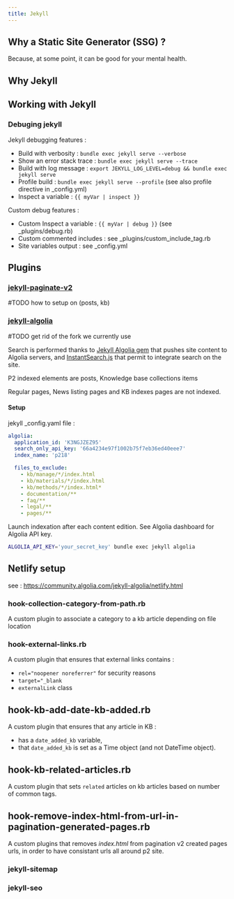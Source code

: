 ```yaml
---
title: Jekyll
---
```


## Why a Static Site Generator (SSG) ?

Because, at some point, it can be good for your mental health.

## Why Jekyll

## Working with Jekyll

### Debuging jekyll

Jekyll debugging features :

 - Build with verbosity : `bundle exec jekyll serve --verbose`
 - Show an error stack trace : `bundle exec jekyll serve --trace`
 - Build with log message : `export JEKYLL_LOG_LEVEL=debug && bundle exec jekyll serve`
 - Profile build : `bundle exec jekyll serve --profile` (see also profile directive in _config.yml)
 - Inspect a variable : `{{ myVar | inspect }}`

Custom debug features :

 - Custom Inspect a variable : `{{ myVar | debug }}` (see _plugins/debug.rb)
 - Custom commented includes : see _plugins/custom_include_tag.rb
 - Site variables output : see _config.yml


## Plugins

### [jekyll-paginate-v2](https://github.com/sverrirs/jekyll-paginate-v2)

#TODO how to setup on (posts, kb)

### [jekyll-algolia](https://github.com/algolia/jekyll-algolia)

#TODO get rid of the fork we currently use

Search is performed thanks to [Jekyll Algolia gem](https://community.algolia.com/jekyll-algolia/getting-started.html) that pushes site content to Algolia servers, and [InstantSearch.js](https://community.algolia.com/instantsearch.js/v2/getting-started.html) that permit to integrate search on the site.

P2 indexed elements are posts, Knowledge base collections items

Regular pages, News listing pages and KB indexes pages are not indexed.

#### Setup

jekyll _config.yaml file :

``` yaml
algolia:
  application_id: 'K3NGJZEZ95'
  search_only_api_key: '66a4234e97f1002b75f7eb36ed40eee7'
  index_name: 'p218'

  files_to_exclude:
    - kb/manage/*/index.html
    - kb/materials/*/index.html
    - kb/methods/*/index.html*
    - documentation/**
    - faq/**
    - legal/**
    - pages/**
```

Launch indexation after each content edition.
See Algolia dashboard for Algolia API key.

``` bash
ALGOLIA_API_KEY='your_secret_key' bundle exec jekyll algolia
```

## Netlify setup

see : https://community.algolia.com/jekyll-algolia/netlify.html

### hook-collection-category-from-path.rb

A custom plugin to associate a category to a kb article depending on file location

### hook-external-links.rb

A custom plugin that ensures that external links contains :
  - `rel="noopener noreferrer"` for security reasons
  - `target="_blank`
  - `externalLink` class

## hook-kb-add-date-kb-added.rb
A custom plugin that ensures that any article in KB :
  - has a `date_added_kb` variable,
  - that `date_added_kb` is set as a Time object (and not DateTime object).

## hook-kb-related-articles.rb
A custom plugin that sets `related` articles on kb articles based on number of common tags.

## hook-remove-index-html-from-url-in-pagination-generated-pages.rb
A custom plugins that removes *index.html* from pagination v2 created pages urls, in order to have consistant urls all around p2 site.

### jekyll-sitemap

### jekyll-seo
